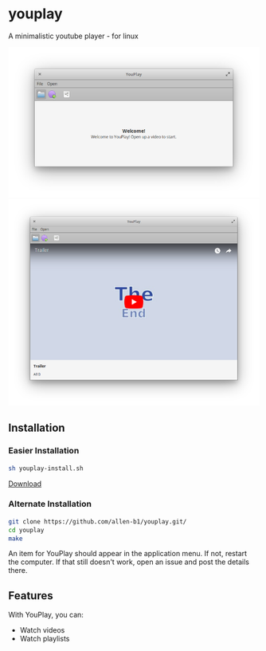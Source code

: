 # youplay
A minimalistic youtube player - for linux  

![Screenshot](YouPlay-start-10.png)
![Screenshot](YouPlay-video-10.png)

## Installation
### Easier Installation
```bash
sh youplay-install.sh
```

<a href="youplay-install.sh" download="youplay-install.sh">Download</a>

### Alternate Installation
```bash
git clone https://github.com/allen-b1/youplay.git/
cd youplay
make
```

An item for YouPlay should appear in the application menu. If not, restart the computer. If that still doesn't work, open an issue and post the details there.

## Features
With YouPlay, you can:
* Watch videos
* Watch playlists
